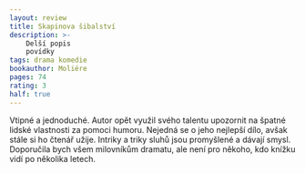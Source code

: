 ```yaml
---
layout: review
title: Skapinova šibalství
description: >- 
    Delší popis
    povídky
tags: drama komedie
bookauthor: Moliére
pages: 74
rating: 3
half: true
---
```


Vtipné a jednoduché. Autor opět využil svého talentu upozornit na špatné lidské vlastnosti za pomoci humoru. Nejedná se o jeho nejlepší dílo, avšak stále si ho čtenář užije. Intriky a triky sluhů jsou promyšlené a dávají smysl. Doporučila bych všem milovníkům dramatu, ale není pro někoho, kdo knížku vidí po několika letech.   